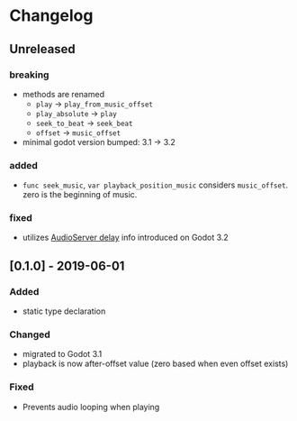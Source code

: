 # Changelog

## Unreleased

### breaking

- methods are renamed
  - `play` -> `play_from_music_offset`
  - `play_absolute` -> `play`
  - `seek_to_beat` -> `seek_beat`
  - `offset` -> `music_offset`
- minimal godot version bumped: 3.1 -> 3.2

### added
- `func seek_music`, `var playback_position_music` considers `music_offset`. zero is the beginning of music.

### fixed

- utilizes [AudioServer delay](https://docs.godotengine.org/en/3.2/tutorials/audio/sync_with_audio.html) info introduced on Godot 3.2

## [0.1.0] - 2019-06-01
### Added
- static type declaration

### Changed
- migrated to Godot 3.1
- playback is now after-offset value (zero based when even offset exists)

### Fixed
- Prevents audio looping when playing